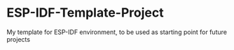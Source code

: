 # ESP-IDF-Template-Project
 My template for ESP-IDF environment, to be used as starting point for future projects
